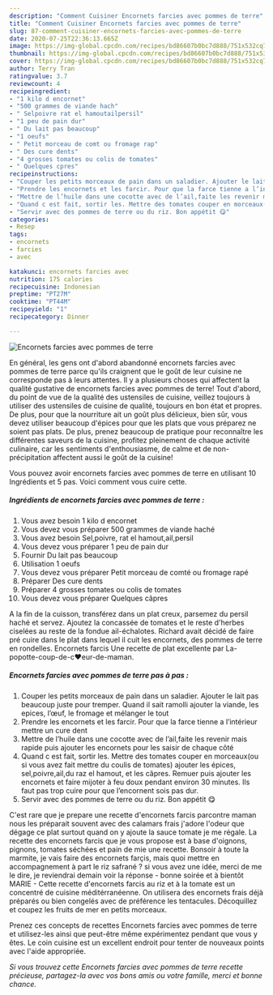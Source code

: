 ```yaml
---
description: "Comment Cuisiner Encornets farcies avec pommes de terre"
title: "Comment Cuisiner Encornets farcies avec pommes de terre"
slug: 87-comment-cuisiner-encornets-farcies-avec-pommes-de-terre
date: 2020-07-25T22:36:13.665Z
image: https://img-global.cpcdn.com/recipes/bd86607b0bc7d888/751x532cq70/encornets-farcies-avec-pommes-de-terre-photo-principale-de-la-recette.jpg
thumbnail: https://img-global.cpcdn.com/recipes/bd86607b0bc7d888/751x532cq70/encornets-farcies-avec-pommes-de-terre-photo-principale-de-la-recette.jpg
cover: https://img-global.cpcdn.com/recipes/bd86607b0bc7d888/751x532cq70/encornets-farcies-avec-pommes-de-terre-photo-principale-de-la-recette.jpg
author: Terry Tran
ratingvalue: 3.7
reviewcount: 4
recipeingredient:
- "1 kilo d encornet"
- "500 grammes de viande hach"
- " Selpoivre rat el hamoutailpersil"
- "1 peu de pain dur"
- " Du lait pas beaucoup"
- "1 oeufs"
- " Petit morceau de comt ou fromage rap"
- " Des cure dents"
- "4 grosses tomates ou colis de tomates"
- " Quelques cpres"
recipeinstructions:
- "Couper les petits morceaux de pain dans un saladier. Ajouter le lait pas beaucoup juste pour tremper. Quand il sait ramolli ajouter la viande, les epices, l’œuf, le fromage et mélanger le tout"
- "Prendre les encornets et les farcir. Pour que la farce tienne a l’intérieur mettre un cure dent"
- "Mettre de l’huile dans une cocotte avec de l’ail,faite les revenir mais rapide puis ajouter les encornets pour les saisir de chaque côté"
- "Quand c est fait, sortir les. Mettre des tomates couper en morceaux(ou si vous avez fait mettre du coulis de tomates) ajouter les épices, sel,poivre,ail,du raz el hamout, et les câpres. Remuer puis ajouter les encornets et faire mijoter à feu doux pendant environ 30 minutes. Ils faut pas trop cuire pour que l’encornent sois pas dur."
- "Servir avec des pommes de terre ou du riz. Bon appétit 😋"
categories:
- Resep
tags:
- encornets
- farcies
- avec

katakunci: encornets farcies avec 
nutrition: 175 calories
recipecuisine: Indonesian
preptime: "PT27M"
cooktime: "PT44M"
recipeyield: "1"
recipecategory: Dinner

---
```



![Encornets farcies avec pommes de terre](https://img-global.cpcdn.com/recipes/bd86607b0bc7d888/751x532cq70/encornets-farcies-avec-pommes-de-terre-photo-principale-de-la-recette.jpg)

En général, les gens ont d'abord abandonné encornets farcies avec pommes de terre parce qu'ils craignent que le goût de leur cuisine ne corresponde pas à leurs attentes. Il y a plusieurs choses qui affectent la qualité gustative de encornets farcies avec pommes de terre! Tout d'abord, du point de vue de la qualité des ustensiles de cuisine, veillez toujours à utiliser des ustensiles de cuisine de qualité, toujours en bon état et propres. De plus, pour que la nourriture ait un goût plus délicieux, bien sûr, vous devez utiliser beaucoup d'épices pour que les plats que vous préparez ne soient pas plats. De plus, prenez beaucoup de pratique pour reconnaître les différentes saveurs de la cuisine, profitez pleinement de chaque activité culinaire, car les sentiments d'enthousiasme, de calme et de non-précipitation affectent aussi le goût de la cuisine!

<!--inarticleads1-->

Vous pouvez avoir encornets farcies avec pommes de terre en utilisant 10 Ingrédients et 5 pas. Voici comment vous cuire cette.

##### Ingrédients de encornets farcies avec pommes de terre :

1. Vous avez besoin 1 kilo d encornet
1. Vous devez vous préparer 500 grammes de viande haché
1. Vous avez besoin  Sel,poivre, rat el hamout,ail,persil
1. Vous devez vous préparer 1 peu de pain dur
1. Fournir  Du lait pas beaucoup
1. Utilisation 1 oeufs
1. Vous devez vous préparer  Petit morceau de comté ou fromage rapé
1. Préparer  Des cure dents
1. Préparer 4 grosses tomates ou colis de tomates
1. Vous devez vous préparer  Quelques câpres


A la fin de la cuisson, transférez dans un plat creux, parsemez du persil haché et servez. Ajoutez la concassée de tomates et le reste d&#39;herbes ciselées au reste de la fondue ail-échalotes. Richard avait décidé de faire pré cuire dans le plat dans lequel il cuit les encornets, des pommes de terre en rondelles. Encornets farcis Une recette de plat excellente par La-popotte-coup-de-c♥eur-de-maman. 

<!--inarticleads2-->

##### Encornets farcies avec pommes de terre pas à pas :

1. Couper les petits morceaux de pain dans un saladier. Ajouter le lait pas beaucoup juste pour tremper. Quand il sait ramolli ajouter la viande, les epices, l’œuf, le fromage et mélanger le tout
1. Prendre les encornets et les farcir. Pour que la farce tienne a l’intérieur mettre un cure dent
1. Mettre de l’huile dans une cocotte avec de l’ail,faite les revenir mais rapide puis ajouter les encornets pour les saisir de chaque côté
1. Quand c est fait, sortir les. Mettre des tomates couper en morceaux(ou si vous avez fait mettre du coulis de tomates) ajouter les épices, sel,poivre,ail,du raz el hamout, et les câpres. Remuer puis ajouter les encornets et faire mijoter à feu doux pendant environ 30 minutes. Ils faut pas trop cuire pour que l’encornent sois pas dur.
1. Servir avec des pommes de terre ou du riz. Bon appétit 😋


C&#39;est rare que je prepare une recette d&#39;encornets farcis parcontre maman nous les préparait souvent avec des calamars frais j&#39;adore l&#39;odeur que dégage ce plat surtout quand on y ajoute la sauce tomate je me régale. La recette des encornets farcis que je vous propose est à base d&#39;oignons, pignons, tomates séchées et pain de mie une recette. Bonsoir à toute la marmite, je vais faire des encornets farçis, mais quoi mettre en accompagnement à part le riz safrané ? si vous avez une idée, merci de me le dire, je reviendrai demain voir la réponse - bonne soirée et à bientôt MARIE - Cette recette d&#39;encornets farcis au riz et à la tomate est un concentré de cuisine méditérranéenne. On utilisera des encornets frais déjà préparés ou bien congelés avec de préférence les tentacules. Décoquillez et coupez les fruits de mer en petits morceaux. 

<!--inarticleads1-->

<p>
Prenez ces concepts de recettes Encornets farcies avec pommes de terre et utilisez-les ainsi que peut-être même expérimentez pendant que vous y êtes. Le coin cuisine est un excellent endroit pour tenter de nouveaux points avec l'aide appropriée.
</p>

<p>
<i>Si vous trouvez cette Encornets farcies avec pommes de terre recette précieuse, partagez-la avec vos bons amis ou votre famille, merci et bonne chance.</i>
</p>
